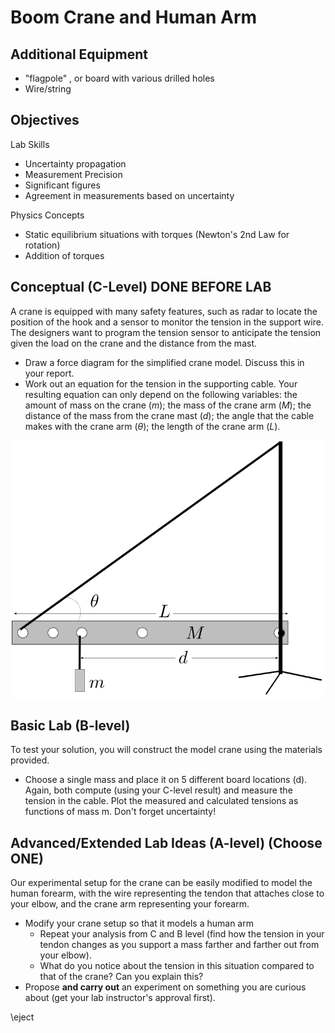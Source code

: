 # Boom Crane and Human Arm

## Additional Equipment

- "flagpole" , or board with various drilled holes
- Wire/string

## Objectives

Lab Skills

- Uncertainty propagation
- Measurement Precision
- Significant figures
- Agreement in measurements based on uncertainty

Physics Concepts

- Static equilibrium situations with torques (Newton's 2nd Law for rotation)
- Addition of torques

## Conceptual (C-Level) DONE BEFORE LAB

A crane is equipped with many safety features, such as radar to locate the position of the hook and a sensor to monitor the tension in the support wire. The designers want to program the tension sensor to anticipate the tension given the load on the crane and the distance from the mast.

- Draw a force diagram for the simplified crane model. Discuss this in your report.
- Work out an equation for the tension in the supporting cable. Your resulting equation can only depend on the following variables: the amount of mass on the crane ($m$); the mass of the crane arm ($M$); the distance of the mass from the crane mast ($d$); the angle that the cable makes with the crane arm ($\theta$); the length of the crane arm ($L$).

![Crane](crane.png)

## Basic Lab (B-level)

To test your solution, you will construct the model crane using the materials provided.

- Choose a single mass and place it on 5 different board locations (d). Again, both compute (using your C-level result) and measure the tension in the cable. Plot the measured and calculated tensions as functions of mass m. Don't forget uncertainty!

## Advanced/Extended Lab Ideas (A-level) (Choose ONE)

Our experimental setup for the crane can be easily modified to model the human forearm, with the wire representing the tendon that attaches close to your elbow, and the crane arm representing your forearm.

- Modify your crane setup so that it models a human arm
    - Repeat your analysis from C and B level (find how the tension in your tendon changes as you support a mass farther and farther out from your elbow).
    - What do you notice about the tension in this situation compared to that of the crane? Can you explain this?
- Propose **and carry out** an experiment on something you are curious about (get your lab instructor's approval first).

\eject

